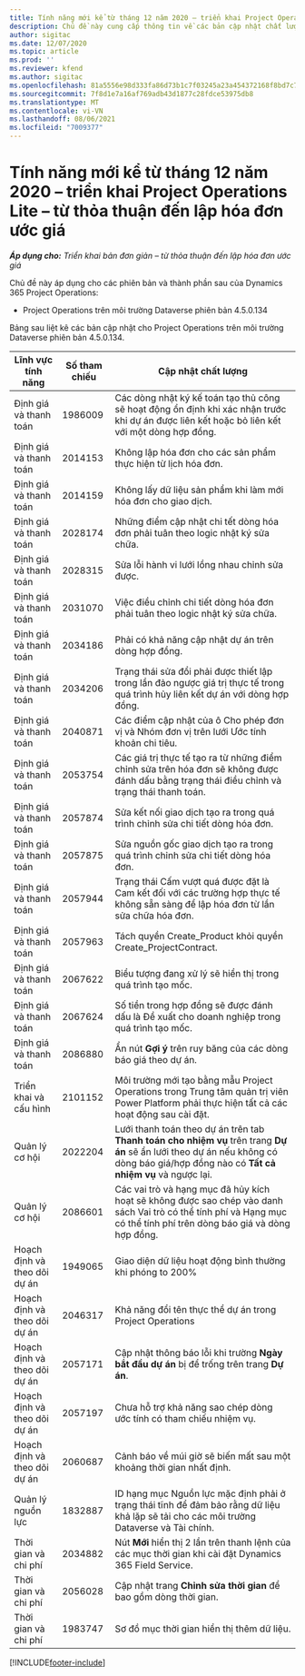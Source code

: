 ```yaml
---
title: Tính năng mới kể từ tháng 12 năm 2020 – triển khai Project Operations Lite – từ thỏa thuận đến lập hóa đơn ước giá
description: Chủ đề này cung cấp thông tin về các bản cập nhật chất lượng được cung cấp trong lần triển khai bản phát hành Project Operations Lite tháng 12 năm 2020 - từ thỏa thuận đến lập hóa đơn ước giá.
author: sigitac
ms.date: 12/07/2020
ms.topic: article
ms.prod: ''
ms.reviewer: kfend
ms.author: sigitac
ms.openlocfilehash: 81a5556e98d333fa86d73b1c7f03245a23a454372168f8bd7c79fc4425387734
ms.sourcegitcommit: 7f8d1e7a16af769adb43d1877c28fdce53975db8
ms.translationtype: MT
ms.contentlocale: vi-VN
ms.lasthandoff: 08/06/2021
ms.locfileid: "7009377"
---
```

# <a name="whats-new-december-2020---project-operations-lite-deployment---deal-to-proforma-invoicing"></a>Tính năng mới kể từ tháng 12 năm 2020 – triển khai Project Operations Lite – từ thỏa thuận đến lập hóa đơn ước giá

_**Áp dụng cho:** Triển khai bản đơn giản – từ thỏa thuận đến lập hóa đơn ước giá_

Chủ đề này áp dụng cho các phiên bản và thành phần sau của Dynamics 365 Project Operations:

  - Project Operations trên môi trường Dataverse phiên bản 4.5.0.134 

Bảng sau liệt kê các bản cập nhật cho Project Operations trên môi trường Dataverse phiên bản 4.5.0.134.

| **Lĩnh vực tính năng** | **Số tham chiếu** | **Cập nhật chất lượng** |
| --- | --- | --- |
| Định giá và thanh toán | 1986009 | Các dòng nhật ký kế toán tạo thủ công sẽ hoạt động ổn định khi xác nhận trước khi dự án được liên kết hoặc bỏ liên kết với một dòng hợp đồng. |
| Định giá và thanh toán | 2014153 | Không lập hóa đơn cho các sản phẩm thực hiện từ lịch hóa đơn. |
| Định giá và thanh toán | 2014159 | Không lấy dữ liệu sản phẩm khi làm mới hóa đơn cho giao dịch. |
| Định giá và thanh toán | 2028174 | Những điểm cập nhật chi tết dòng hóa đơn phải tuân theo logic nhật ký sửa chữa. |
| Định giá và thanh toán | 2028315 | Sửa lỗi hành vi lưới lồng nhau chỉnh sửa được. |
| Định giá và thanh toán | 2031070 | Việc điều chỉnh chi tiết dòng hóa đơn phải tuân theo logic nhật ký sửa chữa. |
| Định giá và thanh toán | 2034186 | Phải có khả năng cập nhật dự án trên dòng hợp đồng. |
| Định giá và thanh toán | 2034206 | Trạng thái sửa đổi phải được thiết lập trong lần đảo ngược giá trị thực tế trong quá trình hủy liên kết dự án với dòng hợp đồng. |
| Định giá và thanh toán | 2040871 | Các điểm cập nhật của ô Cho phép đơn vị và Nhóm đơn vị trên lưới Ước tính khoản chi tiêu. |
| Định giá và thanh toán | 2053754 | Các giá trị thực tế tạo ra từ những điểm chỉnh sửa trên hóa đơn sẽ không được đánh dấu bằng trạng thái điều chỉnh và trạng thái thanh toán. |
| Định giá và thanh toán | 2057874 | Sửa kết nối giao dịch tạo ra trong quá trình chỉnh sửa chi tiết dòng hóa đơn. |
| Định giá và thanh toán | 2057875 | Sửa nguồn gốc giao dịch tạo ra trong quá trình chỉnh sửa chi tiết dòng hóa đơn. |
| Định giá và thanh toán | 2057944 | Trạng thái Cấm vượt quá được đặt là Cam kết đối với các trường hợp thực tế không sẵn sàng để lập hóa đơn từ lần sửa chữa hóa đơn. |
| Định giá và thanh toán | 2057963 | Tách quyền Create\_Product khỏi quyền Create\_ProjectContract. |
| Định giá và thanh toán | 2067622 | Biểu tượng đang xử lý sẽ hiển thị trong quá trình tạo mốc. |
| Định giá và thanh toán | 2067624 | Số tiền trong hợp đồng sẽ được đánh dấu là Đề xuất cho doanh nghiệp trong quá trình tạo mốc. |
| Định giá và thanh toán | 2086880 | Ẩn nút **Gợi ý** trên ruy băng của các dòng báo giá theo dự án. |
| Triển khai và cấu hình | 2101152 | Môi trường mới tạo bằng mẫu Project Operations trong Trung tâm quản trị viên Power Platform phải thực hiện tất cả các hoạt động sau cài đặt. |
|   Quản lý cơ hội | 2022204 | Lưới thanh toán theo dự án trên tab **Thanh toán cho nhiệm vụ** trên trang **Dự án** sẽ ẩn lưới theo dự án nếu không có dòng báo giá/hợp đồng nào có **Tất cả nhiệm vụ** và ngược lại. |
|   Quản lý cơ hội | 2086601 | Các vai trò và hạng mục đã hủy kích hoạt sẽ không được sao chép vào danh sách Vai trò có thể tính phí và Hạng mục có thể tính phí trên dòng báo giá và dòng hợp đồng. |
| Hoạch định và theo dõi dự án | 1949065 | Giao diện dữ liệu hoạt động bình thường khi phóng to 200% |
| Hoạch định và theo dõi dự án | 2046317 | Khả năng đổi tên thực thể dự án trong Project Operations |
| Hoạch định và theo dõi dự án | 2057171 | Cập nhật thông báo lỗi khi trường **Ngày bắt đầu dự án** bị để trống trên trang **Dự án**. |
| Hoạch định và theo dõi dự án | 2057197 | Chưa hỗ trợ khả năng sao chép dòng ước tính có tham chiếu nhiệm vụ. |
| Hoạch định và theo dõi dự án | 2060687 | Cảnh báo về múi giờ sẽ biến mất sau một khoảng thời gian nhất định. |
| Quản lý nguồn lực | 1832887 | ID hạng mục Nguồn lực mặc định phải ở trạng thái tĩnh để đảm bảo rằng dữ liệu khả lặp sẽ tải cho các môi trường Dataverse và Tài chính. |
| Thời gian và chi phí | 2034882 | Nút **Mới** hiển thị 2 lần trên thanh lệnh của các mục thời gian khi cài đặt Dynamics 365 Field Service. |
| Thời gian và chi phí | 2056028 | Cập nhật trang **Chỉnh sửa thời gian** để bao gồm dòng thời gian. |
| Thời gian và chi phí | 1983747 | Sơ đồ mục thời gian hiển thị thêm dữ liệu. |


[!INCLUDE[footer-include](../../includes/footer-banner.md)]